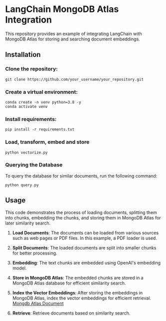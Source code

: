 # LangChain MongoDB Atlas Integration

This repository provides an example of integrating LangChain with MongoDB Atlas for storing and searching document embeddings.

## Installation
### Clone the repository:

```
git clone https://github.com/your_username/your_repository.git
```

### Create a virtual environment:

```
conda create -n venv python=3.8 -y
conda activate venv
```

### Install requirements:

```
pip install -r requirements.txt
```

### Load, transform, embed and store

```
python vectorize.py
```

### Querying the Database

To query the database for similar documents, run the following command:

```
python query.py
```


## Usage

This code demonstrates the process of loading documents, splitting them into chunks, embedding the chunks, and storing them in MongoDB Atlas for later similarity search.

1. **Load Documents**: The documents can be loaded from various sources such as web pages or PDF files. In this example, a PDF loader is used.

2. **Split Documents**: The loaded documents are split into smaller chunks for better processing.

3. **Embedding**: The text chunks are embedded using OpenAI's embedding model.

4. **Store in MongoDB Atlas**: The embedded chunks are stored in a MongoDB Atlas database for efficient similarity search.

5. **Index the Vector Embeddings**: After storing the embeddings in MongoDB Atlas, index the vector embeddings for efficient retrieval. [Mongdb Atlas Document](https://www.mongodb.com/developer/languages/python/semantic-search-made-easy-langchain-mongodb/?utm_campaign=devrel&utm_source=youtube&utm_medium=organic_social&utm_content=ZvwUzcMvKiI&utm_term=jay.javed)

6. **Retrieve**: Retrieve documents based on similarity search.